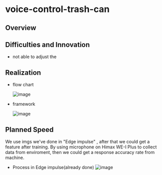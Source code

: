 # voice-control-trash-can
## Overview

## Difficulties and Innovation
* not able to adjust the 


## Realization
* flow chart

    ![image](https://user-images.githubusercontent.com/79617402/120102162-4e60bc00-c17c-11eb-97ce-8ad1de065f0f.png) 

* framework

    ![image](https://user-images.githubusercontent.com/79617402/120102177-591b5100-c17c-11eb-9688-2aa85cea6041.png)
## Planned Speed
We use imgs we've done in "Edge impulse" , after that we could get a feature after training. By using microphone on Himax WE-I Plus to collect data from enviroment, then we could get a response accuracy rate from machine.

* Process in Edge impulse(already done)
![image](https://user-images.githubusercontent.com/79617402/120102426-83b9d980-c17d-11eb-8eef-83dced374bbe.png)
